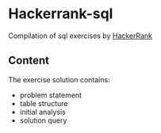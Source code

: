 # Hackerrank-sql
Compilation of sql exercises by [HackerRank](https://www.hackerrank.com/domains/sql)

## Content
The exercise solution contains:
- problem statement
- table structure
- initial analysis
- solution query
